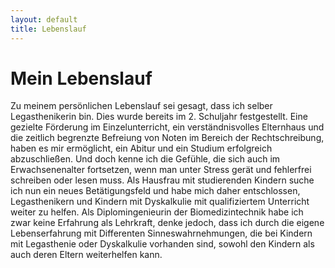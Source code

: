 ```yaml
---
layout: default
title: Lebenslauf
---
```


# Mein Lebenslauf

Zu meinem persönlichen Lebenslauf sei gesagt, dass ich selber Legasthenikerin bin. Dies wurde bereits im 2. Schuljahr festgestellt. Eine gezielte Förderung im Einzelunterricht, ein verständnisvolles Elternhaus und die zeitlich begrenzte Befreiung von Noten im Bereich der Rechtschreibung, haben es mir ermöglicht, ein Abitur und ein Studium erfolgreich abzuschließen. Und doch kenne ich die Gefühle, die sich auch im Erwachsenenalter fortsetzen, wenn man unter Stress gerät und fehlerfrei schreiben oder lesen muss. Als Hausfrau mit studierenden Kindern suche ich nun ein neues Betätigungsfeld und habe mich daher entschlossen, Legasthenikern und Kindern mit Dyskalkulie mit qualifiziertem Unterricht weiter zu helfen. Als Diplomingenieurin der Biomedizintechnik habe ich zwar keine Erfahrung als Lehrkraft, denke jedoch, dass ich durch die eigene Lebenserfahrung mit Differenten Sinneswahrnehmungen, die bei Kindern mit Legasthenie oder Dyskalkulie vorhanden sind, sowohl den Kindern als auch deren Eltern weiterhelfen kann. 
